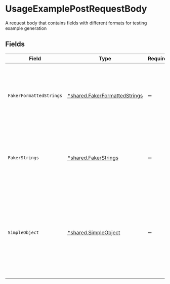 # UsageExamplePostRequestBody

A request body that contains fields with different formats for testing example generation


## Fields

| Field                                                                                                                                                          | Type                                                                                                                                                           | Required                                                                                                                                                       | Description                                                                                                                                                    |
| -------------------------------------------------------------------------------------------------------------------------------------------------------------- | -------------------------------------------------------------------------------------------------------------------------------------------------------------- | -------------------------------------------------------------------------------------------------------------------------------------------------------------- | -------------------------------------------------------------------------------------------------------------------------------------------------------------- |
| `FakerFormattedStrings`                                                                                                                                        | [*shared.FakerFormattedStrings](../../../pkg/models/shared/fakerformattedstrings.md)                                                                           | :heavy_minus_sign:                                                                                                                                             | A set of strings with format values that lead to relevant examples being generated for them                                                                    |
| `FakerStrings`                                                                                                                                                 | [*shared.FakerStrings](../../../pkg/models/shared/fakerstrings.md)                                                                                             | :heavy_minus_sign:                                                                                                                                             | A set of strings with fieldnames that lead to relevant examples being generated for them                                                                       |
| `SimpleObject`                                                                                                                                                 | [*shared.SimpleObject](../../../pkg/models/shared/simpleobject.md)                                                                                             | :heavy_minus_sign:                                                                                                                                             | A simple object that uses all our supported primitive types and enums and has optional properties.<br/><br/>[A link to the external docs.](https://speakeasy.com/docs) |